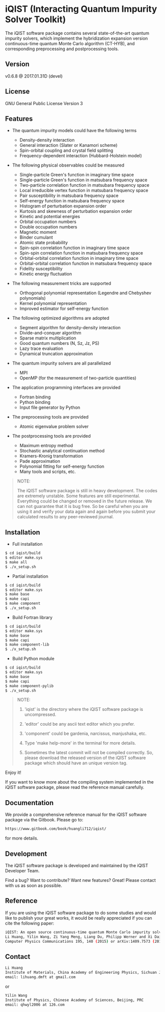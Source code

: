 # iQIST (Interacting Quantum Impurity Solver Toolkit)

The iQIST software package contains several state-of-the-art quantum impurity solvers, which implement the hybridization expansion version continuous-time quantum Monte Carlo algorithm (CT-HYB), and corresponding preprocessing and postprocessing tools.

## Version

v0.6.8 @ 2017.01.31D (devel)

## License

GNU General Public License Version 3

## Features

* The quantum impurity models could have the following terms
    * Density-density interaction
    * General interaction (Slater or Kanamori scheme)
    * Spin-orbital coupling and crystal field splitting
    * Frequency-dependent interaction (Hubbard-Holstein model)

* The following physical observables could be measured
    * Single-particle Green's function in imaginary time space
    * Single-particle Green's function in matsubara frequency space
    * Two-particle correlation function in matsubara frequency space
    * Local irreducible vertex function in matsubara frequency space
    * Pair susceptibility in matsubara frequency space
    * Self-energy function in matsubara frequency space
    * Histogram of perturbation expansion order
    * Kurtosis and skewness of perturbation expansion order
    * Kinetic and potential energies
    * Orbital occupation numbers
    * Double occupation numbers
    * Magnetic moment
    * Binder cumulant
    * Atomic state probability
    * Spin-spin correlation function in imaginary time space
    * Spin-spin correlation function in matsubara frequency space
    * Orbital-orbital correlation function in imaginary time space
    * Orbital-orbital correlation function in matsubara frequency space
    * Fidelity susceptibility
    * Kinetic energy fluctuation

* The following measurement tricks are supported
    * Orthogonal polynomial representation (Legendre and Chebyshev polynomials)
    * Kernel polynomial representation
    * Improved estimator for self-energy function

* The following optimized algorithms are adopted
    * Segment algorithm for density-density interaction
    * Divide-and-conquer algorithm
    * Sparse matrix multiplication
    * Good quantum numbers (N, Sz, Jz, PS)
    * Lazy trace evaluation
    * Dynamical truncation approximation

* The quantum impurity solvers are all parallelized
    * MPI
    * OpenMP (for the measurement of two-particle quantities)

* The application programming interfaces are provided
    * Fortran binding
    * Python binding
    * Input file generator by Python

* The preprocessing tools are provided
    * Atomic eigenvalue problem solver

* The postprocessing tools are provided
    * Maximum entropy method
    * Stochastic analytical continuation method
    * Kramers-Kronig transformation
    * Pade approximation
    * Polynomial fitting for self-energy function
    * Many tools and scripts, etc.

> NOTE:
>
> The iQIST software package is still in heavy development. The codes are extremely unstable. Some features are still experimental. Everything could be changed or removed in the future release. We can not guarantee that it is bug free. So be careful when you are using it and verify your data again and again before you submit your calculated results to any peer-reviewed journal.

## Installation

* Full installation

```sh
$ cd iqist/build
$ editor make.sys
$ make all
$ ./x_setup.sh
```

* Partial installation

```sh
$ cd iqist/build
$ editor make.sys
$ make base
$ make capi
$ make component
$ ./x_setup.sh
```

* Build Fortran library

```sh
$ cd iqist/build
$ editor make.sys
$ make base
$ make capi
$ make component-lib
$ ./x_setup.sh
```

* Build Python module

```sh
$ cd iqist/build
$ editor make.sys
$ make base
$ make capi
$ make component-pylib
$ ./x_setup.sh
```

> NOTE:
>
> 1. 'iqist' is the directory where the iQIST software package is uncompressed.
>
> 2. 'editor' could be any ascii text editor which you prefer.
>
> 3. 'component' could be gardenia, narcissus, manjushaka, etc.
>
> 4. Type 'make help-more' in the terminal for more details.
>
> 5. Sometimes the latest commit will not be compiled correctly. So, please download the released version of the iQIST software package which should have an unique version tag.

Enjoy it!

If you want to know more about the compiling system implemented in the iQIST software package, please read the reference manual carefully.

## Documentation

We provide a comprehensive reference manual for the iQIST software package via the Gitbook. Please go to:

```sh
https://www.gitbook.com/book/huangli712/iqist/
```

for more details.

## Development

The iQIST software package is developed and maintained by the iQIST Developer Team.

Find a bug? Want to contribute? Want new features? Great! Please contact with us as soon as possible.

## Reference

If you are using the iQIST software package to do some studies and would like to publish your great works, it would be really appreciated if you can cite the following paper:

```sh
iQIST: An open source continuous-time quantum Monte Carlo impurity solver toolkit
Li Huang, Yilin Wang, Zi Yang Meng, Liang Du, Philipp Werner and Xi Dai
Computer Physics Communications 195, 140 (2015) or arXiv:1409.7573 (2014)
```

## Contact

```sh
Li Huang
Institute of Materials, China Academy of Engineering Physics, Sichuan Jiangyou, PRC
email: lihuang.dmft at gmail.com
```

or

```sh
Yilin Wang
Institute of Physics, Chinese Academy of Sciences, Beijing, PRC
email: qhwyl2006 at 126.com
```
